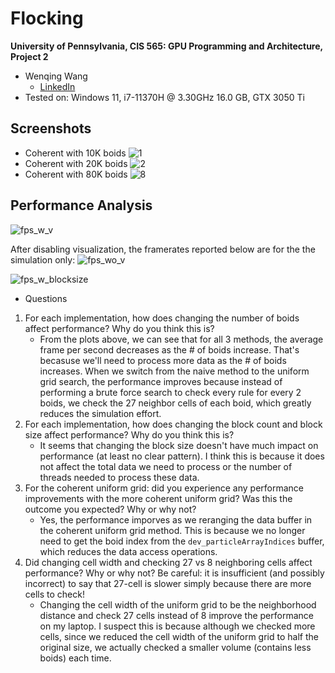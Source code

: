 Flocking
======================

**University of Pennsylvania, CIS 565: GPU Programming and Architecture, Project 2**

* Wenqing Wang
  * [LinkedIn](https://www.linkedin.com/in/wenqingwang0910/) 
* Tested on: Windows 11, i7-11370H @ 3.30GHz 16.0 GB, GTX 3050 Ti

## Screenshots
* Coherent with 10K boids
![1](https://user-images.githubusercontent.com/33616958/189548869-6924fda7-1c0e-4308-952d-dffebb1ec029.gif)
* Coherent with 20K boids
![2](https://user-images.githubusercontent.com/33616958/189548865-61dd7752-f4a0-45aa-a383-f948aa85e920.gif)
* Coherent with 80K boids
![8](https://user-images.githubusercontent.com/33616958/189548868-0981d6cb-dec3-4cd5-b6ca-efe10a81c999.gif)



## Performance Analysis
![fps_w_v](https://user-images.githubusercontent.com/33616958/189547897-78ed6b50-76d0-4bb7-90e3-e1e491814548.png)

After disabling visualization, the framerates reported below are for the the simulation only:
![fps_wo_v](https://user-images.githubusercontent.com/33616958/189547898-3ca487ae-1ada-4b53-90f0-550108a8399c.png)

![fps_w_blocksize](https://user-images.githubusercontent.com/33616958/189547900-52a10a80-40e4-4ddc-af58-9eb90d97be9c.png)

* Questions 
1. For each implementation, how does changing the number of boids affect performance? Why do you think this is?
   - From the plots above, we can see that for all 3 methods, the average frame per second decreases as the # of boids increase. That's becasuse we'll need to process more data as the # of boids increases. When we switch from the naive method to the uniform grid search, the performance improves because instead of performing a brute force search to check every rule for every 2 boids, we check the 27 neighbor cells of each boid, which greatly reduces the simulation effort.
2. For each implementation, how does changing the block count and block size affect performance? Why do you think this is?
   - It seems that changing the block size doesn't have much impact on performance (at least no clear pattern). I think this is because it does not affect the total data we need to process or the number of threads needed to process these data.
3. For the coherent uniform grid: did you experience any performance improvements with the more coherent uniform grid? Was this the outcome you expected? Why or why not?
   - Yes, the performance imporves as we reranging the data buffer in the coherent uniform grid method. This is because we no longer need to get the boid index from the `dev_particleArrayIndices` buffer, which reduces the data access operations.
4. Did changing cell width and checking 27 vs 8 neighboring cells affect performance? Why or why not? Be careful: it is insufficient (and possibly incorrect) to say that 27-cell is slower simply because there are more cells to check!
   - Changing the cell width of the uniform grid to be the neighborhood distance and check 27 cells instead of 8 improve the performance on my laptop. I suspect this is because although we checked more cells, since we reduced the cell width of the uniform grid to half the original size, we actually checked a smaller volume (contains less boids) each time.
